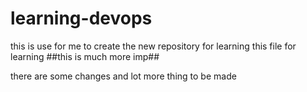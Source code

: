 # learning-devops
this is use for me to create the new repository  for learning 
this file for learning 
##this is much more imp##



there are some changes and lot more thing to be made 
